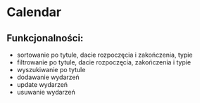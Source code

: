 # Calendar

## Funkcjonalności:
- sortowanie po tytule, dacie rozpoczęcia i zakończenia, typie
- filtrowanie po tytule, dacie rozpoczęcia, zakończenia i typie
- wyszukiwanie po tytule
- dodawanie wydarzeń
- update wydarzeń
- usuwanie wydarzeń
